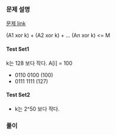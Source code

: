 ### 문제 설명
[문제 link](https://codingcompetitions.withgoogle.com/kickstart/round/0000000000050e02/000000000018fe36)

(A1 xor k) + (A2 xor k) + ... (An xor k) <= M


#### Test Set1
k는 128 보다 작다.
A[i] = 100

- 0110 0100 (100)
- 0111 1111 (127)


#### Test Set2
- k는 2^50 보다 작다.

### 풀이
